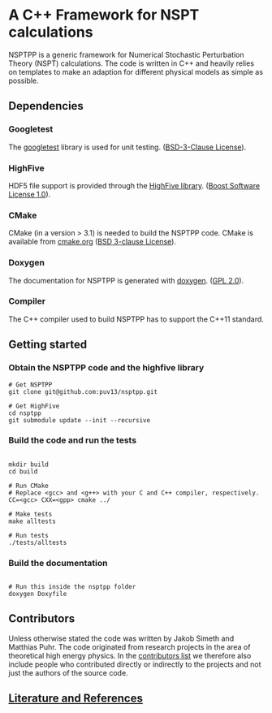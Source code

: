 # A C++ Framework for NSPT calculations

NSPTPP is a generic framework for Numerical Stochastic Perturbation Theory (NSPT)
calculations. The code is written in C++ and heavily relies on templates to make an
adaption for different physical models as simple as possible. 

## Dependencies 

###  Googletest 

The [googletest](https://github.com/google/googletest) library is used for unit
testing. ([BSD-3-Clause
License](https://github.com/google/googletest/blob/master/LICENSE)).


### HighFive

HDF5 file support is provided through the [HighFive
library](https://github.com/BlueBrain/HighFive). ([Boost
Software License 1.0](https://github.com/BlueBrain/HighFive/blob/master/LICENSE)).

### CMake 

CMake (in a version > 3.1) is needed to build the NSPTPP code. CMake is 
available from [cmake.org](https://cmake.org/) ([BSD 3-clause License](https://cmake.org/licensing/)).

### Doxygen 

The documentation for NSPTPP is generated with
[doxygen](http://www.doxygen.nl/index.html). ([GPL 2.0](http://www.gnu.org/licenses/old-licenses/gpl-2.0.html)). 

### Compiler 

The C++ compiler used to build NSPTPP has to support the C++11 standard. 


## Getting started 

### Obtain the NSPTPP code and the highfive library  

```shell
# Get NSPTPP
git clone git@github.com:puv13/nsptpp.git

# Get HighFive
cd nsptpp  
git submodule update --init --recursive
```

### Build the code and run the tests 

```shell

mkdir build 
cd build 

# Run CMake 
# Replace <gcc> and <g++> with your C and C++ compiler, respectively.
CC=<gcc> CXX=<gpp> cmake ../ 

# Make tests 
make alltests 

# Run tests 
./tests/alltests 

```

### Build the documentation 

```shell

# Run this inside the nsptpp folder 
doxygen Doxyfile

```


## Contributors
Unless otherwise stated the code was written by Jakob Simeth and Matthias Puhr. The code
originated from research projects in the area of theoretical high energy physics. In the
[contributors list](Contributors.md) we therefore also include people who contributed
directly or indirectly to the projects and not just the authors of the source code.

## [Literature and References](Literature.md)
















